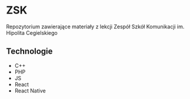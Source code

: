 # ZSK
Repozytorium zawierające materiały z lekcji
Zespół Szkół Komunikacji im. Hipolita Cegielskiego
## Technologie
* C++
* PHP
* JS
* React
* React Native
